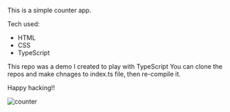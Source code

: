 This is a simple counter app.

Tech used:

- HTML
- CSS
- TypeScript

This repo was a demo I created to play with TypeScript
You can clone the repos and make chnages to index.ts file, then re-compile it.

Happy hacking!!

![counter](https://i.imgur.com/L1PspUa.png)